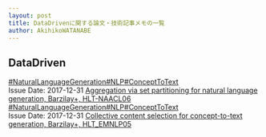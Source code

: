 ```yaml
---
layout: post
title: DataDrivenに関する論文・技術記事メモの一覧
author: AkihikoWATANABE
---
```

## DataDriven
<div class="visible-content">
<a class="button" href="articles/NaturalLanguageGeneration.html">#NaturalLanguageGeneration</a><a class="button" href="articles/NLP.html">#NLP</a><a class="button" href="articles/ConceptToText.html">#ConceptToText</a><br><span class="issue_date">Issue Date: 2017-12-31</span>
<a href="https://github.com/AkihikoWatanabe/paper_notes/issues/102">Aggregation via set partitioning for natural language generation, Barzilay+, HLT-NAACL06</a>
<a class="button" href="articles/NaturalLanguageGeneration.html">#NaturalLanguageGeneration</a><a class="button" href="articles/NLP.html">#NLP</a><a class="button" href="articles/ConceptToText.html">#ConceptToText</a><br><span class="issue_date">Issue Date: 2017-12-31</span>
<a href="https://github.com/AkihikoWatanabe/paper_notes/issues/101">Collective content selection for concept-to-text generation, Barzilay+, HLT_EMNLP05</a>
</div>
